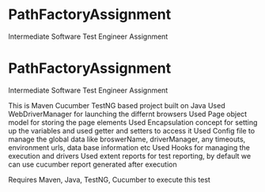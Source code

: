 # PathFactoryAssignment
Intermediate Software Test Engineer Assignment
# PathFactoryAssignment
Intermediate Software Test Engineer Assignment

This is Maven Cucumber TestNG based project built on Java
Used WebDriverManager for launching the differnt browsers
Used Page object model for storing the page elements
Used Encapsulation concept for setting up the variables and used getter and setters to access it
Used Config file to manage the global data like broswerName, driverManager, any timeouts, environment urls, data base information etc
Used Hooks for managing the execution and drivers
Used extent reports for test reporting, by default we can use cucumber report generated after execution

Requires Maven, Java, TestNG, Cucumber to execute this test
